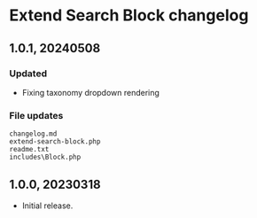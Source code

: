 # Extend Search Block changelog

## 1.0.1, 20240508

### Updated
- Fixing taxonomy dropdown rendering

### File updates
	changelog.md
	extend-search-block.php
	readme.txt
	includes\Block.php


## 1.0.0, 20230318

- Initial release.
